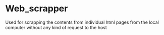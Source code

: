 # Web_scrapper
Used for scrapping the contents from individual html pages from the local computer without any kind of request to the host

